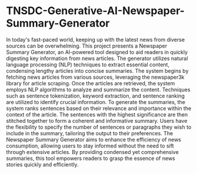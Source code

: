 # TNSDC-Generative-AI-Newspaper-Summary-Generator

In today's fast-paced world, keeping up with the latest news from diverse sources can be overwhelming. This project presents a Newspaper Summary Generator, an AI-powered tool designed to aid readers in quickly digesting key information from news articles. The generator utilizes natural language processing (NLP) techniques to extract essential content, condensing lengthy articles into concise summaries.
The system begins by fetching news articles from various sources, leveraging the newspaper3k library for article scraping. Once the articles are retrieved, the system employs NLP algorithms to analyze and summarize the content. Techniques such as sentence tokenization, keyword extraction, and sentence ranking are utilized to identify crucial information.
To generate the summaries, the system ranks sentences based on their relevance and importance within the context of the article. The sentences with the highest significance are then stitched together to form a coherent and informative summary. Users have the flexibility to specify the number of sentences or paragraphs they wish to include in the summary, tailoring the output to their preferences.
The Newspaper Summary Generator aims to enhance the efficiency of news consumption, allowing users to stay informed without the need to sift through extensive articles. By providing condensed yet comprehensive summaries, this tool empowers readers to grasp the essence of news stories quickly and efficiently.
